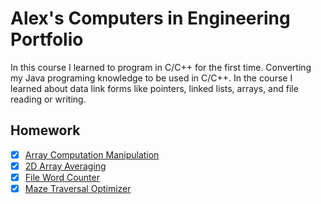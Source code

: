 # Alex's Computers in Engineering Portfolio
In this course I learned to program in C/C++ for the first time. Converting my Java programing knowledge to be used in C/C++. In the course I learned about data link forms like pointers, linked lists, arrays, and file reading or writing.

## Homework
- [X] [Array Computation Manipulation]()
- [X] [2D Array Averaging]()
- [X] [File Word Counter]()
- [X] [Maze Traversal Optimizer]()
